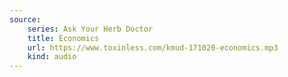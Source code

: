 ```yaml
---
source:
    series: Ask Your Herb Doctor
    title: Economics
    url: https://www.toxinless.com/kmud-171020-economics.mp3
    kind: audio
---
```

